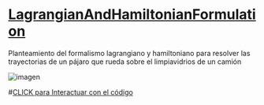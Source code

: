 # [LagrangianAndHamiltonianFormulation](https://fernandobriceno.github.io/LagrangianAndHamiltonianFormulation/web/aveRodando.html)
Planteamiento del formalismo lagrangiano y hamiltoniano para resolver las trayectorias de un pájaro que rueda sobre el limpiavidrios de un camión

![imagen](https://user-images.githubusercontent.com/31867116/189038497-24f0ac2d-4419-4145-94cd-41fcb5817056.png)


#[CLICK para Interactuar con el código](https://fernandobriceno.github.io/LagrangianAndHamiltonianFormulation/web/aveRodando.html)
